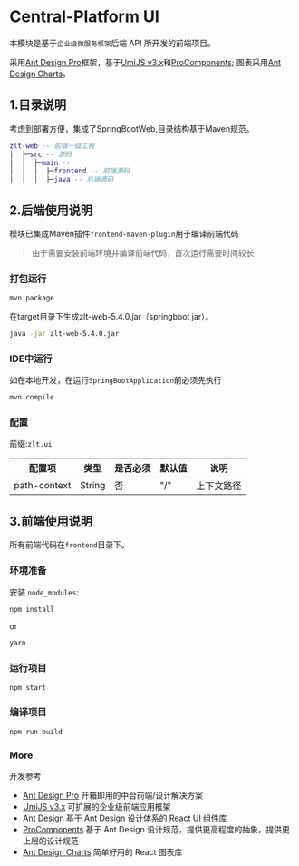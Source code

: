 # Central-Platform UI

 本模块是基于`企业级微服务框架`后端 API 所开发的前端项目。

采用[Ant Design Pro](https://pro.ant.design/)框架，基于[UmiJS v3.x](https://v3.umijs.org/)和[ProComponents](https://procomponents.ant.design/);
图表采用[Ant Design Charts](https://charts.ant.design/)。

## 1.目录说明
考虑到部署方便，集成了SpringBootWeb,目录结构基于Maven规范。
```lua
zlt-web -- 前端一级工程
│  ├─src -- 源码
│  │  ├─main -- 
│  │  │  ├─frontend -- 前端源码
│  │  │  ├─java -- 后端源码
```
## 2.后端使用说明
模块已集成Maven插件`frontend-maven-plugin`用于编译前端代码
>由于需要安装前端环境并编译前端代码，首次运行需要时间较长
### 打包运行
```bash
mvn package
```
在target目录下生成zlt-web-5.4.0.jar（springboot jar）。
```bash
java -jar zlt-web-5.4.0.jar
```

### IDE中运行

如在本地开发，在运行`SpringBootApplication`前必须先执行
```bash
mvn compile
```

### 配置
 前缀:`zlt.ui`

| 配置项          | 类型     | 是否必须 | 默认值 | 说明    |
|--------------|--------|------|-----|-------|
| path-context | String | 否    | "/" | 上下文路径 |

## 3.前端使用说明
所有前端代码在`frontend`目录下。
### 环境准备

安装 `node_modules`:

```bash
npm install
```

or

```bash
yarn
```

### 运行项目

```bash
npm start
```

### 编译项目

```bash
npm run build
```
### More
开发参考
* [Ant Design Pro](https://pro.ant.design/) 开箱即用的中台前端/设计解决方案
* [UmiJS v3.x](https://v3.umijs.org/) 可扩展的企业级前端应用框架
* [Ant Design](https://ant.design/index-cn) 基于 Ant Design 设计体系的 React UI 组件库
* [ProComponents](https://procomponents.ant.design/) 基于 Ant Design 设计规范，提供更高程度的抽象，提供更上层的设计规范
* [Ant Design Charts](https://charts.ant.design/) 简单好用的 React 图表库